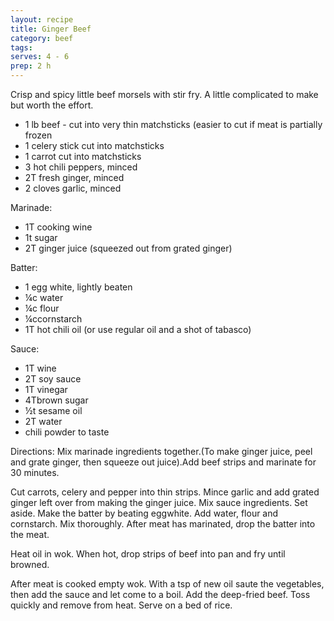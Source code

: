 ```yaml
---
layout: recipe
title: Ginger Beef
category: beef
tags: 
serves: 4 - 6  
prep: 2 h
---
```

Crisp and spicy little beef morsels with stir fry. A little complicated to make but worth the effort.

- 1 lb beef - cut into very thin matchsticks (easier to cut if meat is partially frozen
- 1 celery stick cut into matchsticks 
- 1 carrot cut into matchsticks
- 3 hot chili peppers, minced
- 2T fresh ginger, minced
- 2 cloves garlic, minced
    
Marinade:
- 1T cooking wine
- 1t sugar
- 2T ginger juice (squeezed out from grated ginger)

Batter:
- 1 egg white, lightly beaten
- ¼c water
- ¼c flour
- ¼ccornstarch
- 1T hot chili oil (or use regular oil and a shot of tabasco)

Sauce:
- 1T wine
- 2T soy sauce
- 1T vinegar
- 4Tbrown sugar
- ½t sesame oil
- 2T  water
- chili powder to taste

Directions:
Mix marinade ingredients together.(To make ginger juice, peel and grate ginger, then squeeze out juice).Add beef strips and
marinate for 30 minutes.

Cut carrots, celery and pepper into thin strips. Mince garlic and add grated ginger left over from making the ginger juice.
Mix sauce ingredients. Set aside.
Make the batter by beating eggwhite. Add water, flour and cornstarch. Mix thoroughly.
After meat has marinated, drop the batter into the meat.

Heat oil in wok. When hot, drop strips of beef into pan and fry until browned.

After meat is cooked empty wok. With a tsp of new oil saute the vegetables, then add the sauce and let come to a boil. Add the
deep-fried beef. Toss quickly and remove from heat.  Serve on a bed of rice.
